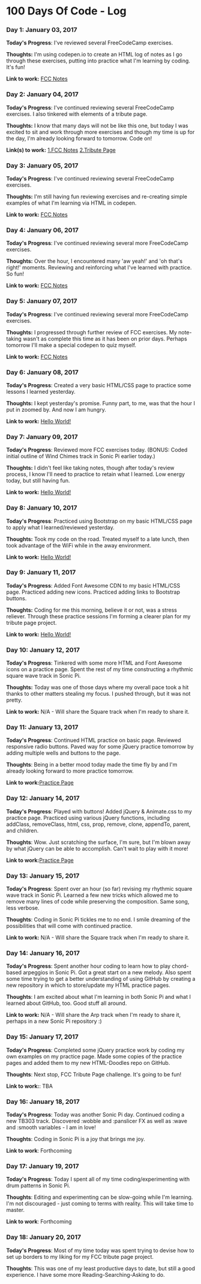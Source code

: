# 100 Days Of Code - Log

### Day 1: January 03, 2017

**Today's Progress**: I've reviewed several FreeCodeCamp exercises.

**Thoughts:** I'm using codepen.io to create an HTML log of notes as I go through these exercises, putting into practice what I'm learning by coding. It's fun!

**Link to work:** [FCC Notes](http://codepen.io/maladjus/pen/GrRGop)


### Day 2: January 04, 2017

**Today's Progress**: I've continued reviewing several FreeCodeCamp exercises. I also tinkered with elements of a tribute page.

**Thoughts:** I know that many days will not be like this one, but today I was excited to sit and work through more exercises and though my time is up for the day, I'm already looking forward to tomorrow. Code on!

**Link(s) to work:** [1.FCC Notes](http://codepen.io/maladjus/pen/GrRGop)  [2.Tribute Page](http://codepen.io/maladjus/pen/vydGwO)


### Day 3: January 05, 2017

**Today's Progress**: I've continued reviewing several FreeCodeCamp exercises.

**Thoughts:** I'm still having fun reviewing exercises and re-creating simple examples of what I'm learning via HTML in codepen.

**Link to work:** [FCC Notes](http://codepen.io/maladjus/pen/GrRGop)


### Day 4: January 06, 2017

**Today's Progress**: I've continued reviewing several more FreeCodeCamp exercises.

**Thoughts:** Over the hour, I encountered many 'aw yeah!' and 'oh that's right!' moments. Reviewing and reinforcing what I've learned with practice. So fun!

**Link to work:** [FCC Notes](http://codepen.io/maladjus/pen/GrRGop)


### Day 5: January 07, 2017

**Today's Progress**: I've continued reviewing several more FreeCodeCamp exercises.

**Thoughts:** I progressed through further review of FCC exercises. My note-taking wasn't as complete this time as it has been on prior days. Perhaps tomorrow I'll make a special codepen to quiz myself.

**Link to work:** [FCC Notes](http://codepen.io/maladjus/pen/GrRGop)


### Day 6: January 08, 2017

**Today's Progress**: Created a very basic HTML/CSS page to practice some lessons I learned yesterday.

**Thoughts:** I kept yesterday's promise. Funny part, to me, was that the hour I put in zoomed by. And now I am hungry.

**Link to work:** [Hello World!](http://codepen.io/maladjus/pen/apvvvX)


### Day 7: January 09, 2017

**Today's Progress**: Reviewed more FCC exercises today. (BONUS: Coded initial outline of Wind Chimes track in Sonic Pi earlier today.)

**Thoughts:** I didn't feel like taking notes, though after today's review process, I know I'll need to practice to retain what I learned. Low energy today, but still having fun.

**Link to work:** [Hello World!](http://codepen.io/maladjus/pen/apvvvX)


### Day 8: January 10, 2017

**Today's Progress**: Practiced using Bootstrap on my basic HTML/CSS page to apply what I learned/reviewed yesterday.

**Thoughts:** Took my code on the road. Treated myself to a late lunch, then took advantage of the WiFi while in the away environment. 

**Link to work:** [Hello World!](https://github.com/maladjus/100-days-of-code/blob/master/170110.html)


### Day 9: January 11, 2017

**Today's Progress**: Added Font Awesome CDN to my basic HTML/CSS page. Practiced adding new icons. Practiced adding links to Bootstrap buttons.

**Thoughts:** Coding for me this morning, believe it or not, was a stress reliever. Through these practice sessions I'm forming a clearer plan for my tribute page project.

**Link to work:** [Hello World!](https://github.com/maladjus/100-days-of-code/blob/master/170111.html)


### Day 10: January 12, 2017

**Today's Progress**: Tinkered with some more HTML and Font Awesome icons on a practice page. Spent the rest of my time constructing a rhythmic square wave track in Sonic Pi.

**Thoughts:** Today was one of those days where my overall pace took a hit thanks to other matters stealing my focus. I pushed through, but it was not pretty.

**Link to work:** N/A - Will share the Square track when I'm ready to share it.


### Day 11: January 13, 2017

**Today's Progress**: Continued HTML practice on basic page. Reviewed responsive radio buttons. Paved way for some jQuery practice tomorrow by adding multiple wells and buttons to the page.

**Thoughts**: Being in a better mood today made the time fly by and I'm already looking forward to more practice tomorrow.

**Link to work:**[Practice Page](https://github.com/maladjus/100-days-of-code/blob/master/170113.html)


### Day 12: January 14, 2017

**Today's Progress**: Played with buttons! Added jQuery & Animate.css to my practice page. Practiced using various jQuery functions, including addClass, removeClass, html, css, prop, remove, clone, appendTo, parent, and children.

**Thoughts**: Wow. Just scratching the surface, I'm sure, but I'm blown away by what jQuery can be able to accomplish. Can't wait to play with it more!

**Link to work:**[Practice Page](https://github.com/maladjus/100-days-of-code/blob/master/170114.html)


### Day 13: January 15, 2017

**Today's Progress**: Spent over an hour (so far) revising my rhythmic square wave track in Sonic Pi. Learned a few new tricks which allowed me to remove many lines of code while preserving the composition. Same song, less verbose.

**Thoughts**: Coding in Sonic Pi tickles me to no end. I smile dreaming of the possibilities that will come with continued practice.

**Link to work:** N/A - Will share the Square track when I'm ready to share it.


### Day 14: January 16, 2017

**Today's Progress**: Spent another hour coding to learn how to play chord-based arpeggios in Sonic Pi. Got a great start on a new melody. Also spent some time trying to get a better understanding of using GitHub by creating a new repository in which to store/update my HTML practice pages.

**Thoughts**: I am excited about what I'm learning in both Sonic Pi and what I learned about GitHub, too. Good stuff all around.

**Link to work:** N/A - Will share the Arp track when I'm ready to share it, perhaps in a new Sonic Pi repository :)


### Day 15: January 17, 2017

**Today's Progress**: Completed some jQuery practice work by coding my own examples on my practice page. Made some copies of the practice pages and added them to my new HTML-Doodles repo on GitHub.

**Thoughts**: Next stop, FCC Tribute Page challenge. It's going to be fun!

**Link to work:**: TBA


### Day 16: January 18, 2017

**Today's Progress**: Today was another Sonic Pi day. Continued coding a new TB303 track. Discovered :wobble and :panslicer FX as well as :wave and :smooth variables - I am in love!

**Thoughts**: Coding in Sonic Pi is a joy that brings me joy.

**Link to work**: Forthcoming


### Day 17: January 19, 2017

**Today's Progress**: Today I spent all of my time coding/experimenting with drum patterns in Sonic Pi.

**Thoughts**: Editing and experimenting can be slow-going while I'm learning. I'm not discouraged - just coming to terms with reality. This will take time to master.

**Link to work**: Forthcoming


### Day 18: January 20, 2017

**Today's Progress**: Most of my time today was spent trying to devise how to set up borders to my liking for my FCC tribute page project.

**Thoughts**: This was one of my least productive days to date, but still a good experience. I have some more Reading-Searching-Asking to do.


